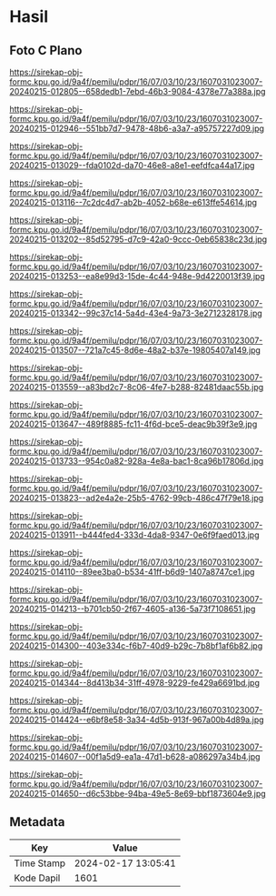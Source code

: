 # Hasil

## Foto C Plano

https://sirekap-obj-formc.kpu.go.id/9a4f/pemilu/pdpr/16/07/03/10/23/1607031023007-20240215-012805--658dedb1-7ebd-46b3-9084-4378e77a388a.jpg

https://sirekap-obj-formc.kpu.go.id/9a4f/pemilu/pdpr/16/07/03/10/23/1607031023007-20240215-012946--551bb7d7-9478-48b6-a3a7-a95757227d09.jpg

https://sirekap-obj-formc.kpu.go.id/9a4f/pemilu/pdpr/16/07/03/10/23/1607031023007-20240215-013029--fda0102d-da70-46e8-a8e1-eefdfca44a17.jpg

https://sirekap-obj-formc.kpu.go.id/9a4f/pemilu/pdpr/16/07/03/10/23/1607031023007-20240215-013116--7c2dc4d7-ab2b-4052-b68e-e613ffe54614.jpg

https://sirekap-obj-formc.kpu.go.id/9a4f/pemilu/pdpr/16/07/03/10/23/1607031023007-20240215-013202--85d52795-d7c9-42a0-9ccc-0eb65838c23d.jpg

https://sirekap-obj-formc.kpu.go.id/9a4f/pemilu/pdpr/16/07/03/10/23/1607031023007-20240215-013253--ea8e99d3-15de-4c44-948e-9d4220013f39.jpg

https://sirekap-obj-formc.kpu.go.id/9a4f/pemilu/pdpr/16/07/03/10/23/1607031023007-20240215-013342--99c37c14-5a4d-43e4-9a73-3e2712328178.jpg

https://sirekap-obj-formc.kpu.go.id/9a4f/pemilu/pdpr/16/07/03/10/23/1607031023007-20240215-013507--721a7c45-8d6e-48a2-b37e-19805407a149.jpg

https://sirekap-obj-formc.kpu.go.id/9a4f/pemilu/pdpr/16/07/03/10/23/1607031023007-20240215-013559--a83bd2c7-8c06-4fe7-b288-82481daac55b.jpg

https://sirekap-obj-formc.kpu.go.id/9a4f/pemilu/pdpr/16/07/03/10/23/1607031023007-20240215-013647--489f8885-fc11-4f6d-bce5-deac9b39f3e9.jpg

https://sirekap-obj-formc.kpu.go.id/9a4f/pemilu/pdpr/16/07/03/10/23/1607031023007-20240215-013733--954c0a82-928a-4e8a-bac1-8ca96b17806d.jpg

https://sirekap-obj-formc.kpu.go.id/9a4f/pemilu/pdpr/16/07/03/10/23/1607031023007-20240215-013823--ad2e4a2e-25b5-4762-99cb-486c47f79e18.jpg

https://sirekap-obj-formc.kpu.go.id/9a4f/pemilu/pdpr/16/07/03/10/23/1607031023007-20240215-013911--b444fed4-333d-4da8-9347-0e6f9faed013.jpg

https://sirekap-obj-formc.kpu.go.id/9a4f/pemilu/pdpr/16/07/03/10/23/1607031023007-20240215-014110--89ee3ba0-b534-41ff-b6d9-1407a8747ce1.jpg

https://sirekap-obj-formc.kpu.go.id/9a4f/pemilu/pdpr/16/07/03/10/23/1607031023007-20240215-014213--b701cb50-2f67-4605-a136-5a73f7108651.jpg

https://sirekap-obj-formc.kpu.go.id/9a4f/pemilu/pdpr/16/07/03/10/23/1607031023007-20240215-014300--403e334c-f6b7-40d9-b29c-7b8bf1af6b82.jpg

https://sirekap-obj-formc.kpu.go.id/9a4f/pemilu/pdpr/16/07/03/10/23/1607031023007-20240215-014344--8d413b34-31ff-4978-9229-fe429a6691bd.jpg

https://sirekap-obj-formc.kpu.go.id/9a4f/pemilu/pdpr/16/07/03/10/23/1607031023007-20240215-014424--e6bf8e58-3a34-4d5b-913f-967a00b4d89a.jpg

https://sirekap-obj-formc.kpu.go.id/9a4f/pemilu/pdpr/16/07/03/10/23/1607031023007-20240215-014607--00f1a5d9-ea1a-47d1-b628-a086297a34b4.jpg

https://sirekap-obj-formc.kpu.go.id/9a4f/pemilu/pdpr/16/07/03/10/23/1607031023007-20240215-014650--d6c53bbe-94ba-49e5-8e69-bbf1873604e9.jpg


## Metadata

| Key        | Value               |
| ---------- | ------------------- |
| Time Stamp | 2024-02-17 13:05:41 |
| Kode Dapil | 1601                |



